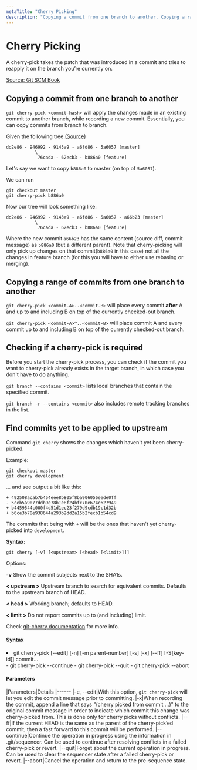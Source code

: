 ```yaml
---
metaTitle: "Cherry Picking"
description: "Copying a commit from one branch to another, Copying a range of commits from one branch to another, Checking if a cherry-pick is required, Find commits yet to be applied to upstream"
---
```


# Cherry Picking


A cherry-pick takes the patch that was introduced in a commit and tries to reapply it on the branch you’re currently on.

[Source: Git SCM Book](https://git-scm.com/book/en/v2/Distributed-Git-Maintaining-a-Project)



## Copying a commit from one branch to another


`git cherry-pick <commit-hash>` will apply the changes made in an existing commit to another branch, while recording a new commit.  Essentially, you can copy commits from branch to branch.

Given the following tree [(Source)](https://ariejan.net/2010/06/10/cherry-picking-specific-commits-from-another-branch/)

```git
dd2e86 - 946992 - 9143a9 - a6fd86 - 5a6057 [master]
           \
            76cada - 62ecb3 - b886a0 [feature]

```

Let's say we want to copy `b886a0` to master (on top of `5a6057`).

We can run

```git
git checkout master
git cherry-pick b886a0

```

Now our tree will look something like:

```git
dd2e86 - 946992 - 9143a9 - a6fd86 - 5a6057 - a66b23 [master]
           \
            76cada - 62ecb3 - b886a0 [feature]

```

Where the new commit `a66b23` has the same content (source diff, commit message) as `b886a0` (but a different parent). Note that cherry-picking will only pick up changes on that commit(`b886a0` in this case) not all the changes in feature branch (for this you will have to either use rebasing or merging).



## Copying a range of commits from one branch to another


`git cherry-pick <commit-A>..<commit-B>` will place every commit **after** A and up to and including B on top of the currently checked-out branch.

`git cherry-pick <commit-A>^..<commit-B>` will place commit A and every commit up to and including B on top of the currently checked-out branch.



## Checking if a cherry-pick is required


Before you start the cherry-pick process, you can check if the commit you want to cherry-pick already exists in the target branch, in which case you don't have to do anything.

`git branch --contains <commit>` lists local branches that contain the specified commit.

`git branch -r --contains <commit>` also includes remote tracking branches in the list.



## Find commits yet to be applied to upstream


Command `git cherry` shows the changes which haven't yet been cherry-picked.

Example:

```git
git checkout master
git cherry development

```

... and see output a bit like this:

```git
+ 492508acab7b454eee8b805f8ba906056eede0ff
- 5ceb5a9077ddb9e78b1e8f24bfc70e674c627949
+ b4459544c000f4d51d1ec23f279d9cdb19c1d32b
+ b6ce3b78e938644a293b2dd2a15b2fecb1b54cd9

```

The commits that being with `+` will be the ones that haven't yet cherry-picked into `development`.

**Syntax:**

`git cherry [-v] [<upstream> [<head> [<limit>]]]`

Options:

**-v** Show the commit subjects next to the SHA1s.

**< upstream >** Upstream branch to search for equivalent commits. Defaults to the upstream branch of HEAD.

**< head >** Working branch; defaults to HEAD.

**< limit >** Do not report commits up to (and including) limit.

Check [git-cherry documentation](https://git-scm.com/docs/git-cherry) for more info.



#### Syntax


<li>git cherry-pick [--edit] [-n] [-m parent-number] [-s] [-x] [--ff]
[-S[key-id]] commit...</li>
- git cherry-pick --continue
- git cherry-pick --quit
- git cherry-pick --abort



#### Parameters


|Parameters|Details
|------
|-e, --edit|With this option, `git cherry-pick` will let you edit the commit message prior to committing.
|-x|When recording the commit, append a line that says "(cherry picked from commit …​)" to the original commit message in order to indicate which commit this change was cherry-picked from. This is done only for cherry picks without conflicts.
|--ff|If the current HEAD is the same as the parent of the cherry-pick’ed commit, then a fast forward to this commit will be performed.
|--continue|Continue the operation in progress using the information in .git/sequencer. Can be used to continue after resolving conflicts in a failed cherry-pick or revert.
|--quit|Forget about the current operation in progress. Can be used to clear the sequencer state after a failed cherry-pick or revert.
|--abort|Cancel the operation and return to the pre-sequence state.

